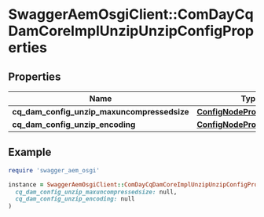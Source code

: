 # SwaggerAemOsgiClient::ComDayCqDamCoreImplUnzipUnzipConfigProperties

## Properties

| Name | Type | Description | Notes |
| ---- | ---- | ----------- | ----- |
| **cq_dam_config_unzip_maxuncompressedsize** | [**ConfigNodePropertyInteger**](ConfigNodePropertyInteger.md) |  | [optional] |
| **cq_dam_config_unzip_encoding** | [**ConfigNodePropertyString**](ConfigNodePropertyString.md) |  | [optional] |

## Example

```ruby
require 'swagger_aem_osgi'

instance = SwaggerAemOsgiClient::ComDayCqDamCoreImplUnzipUnzipConfigProperties.new(
  cq_dam_config_unzip_maxuncompressedsize: null,
  cq_dam_config_unzip_encoding: null
)
```

